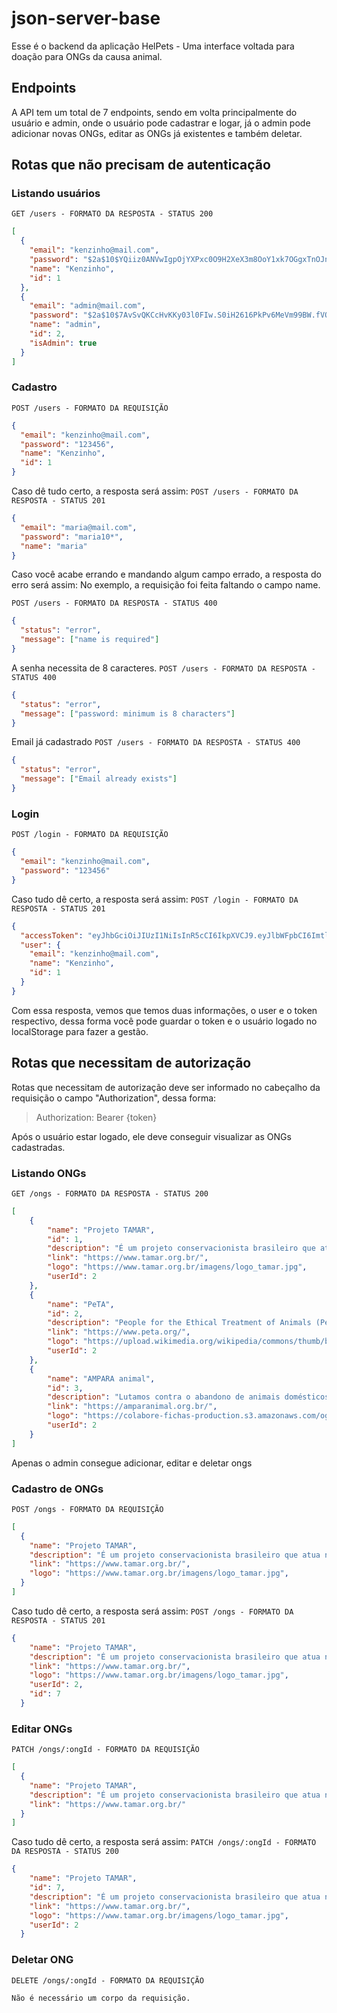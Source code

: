 # json-server-base

Esse é o backend da aplicação HelPets - Uma interface voltada para doação para ONGs da causa animal.

## Endpoints

A API tem um total de 7 endpoints, sendo em volta principalmente do usuário e admin, onde o usuário pode cadastrar e logar, já o admin pode adicionar novas ONGs, editar as ONGs já existentes e também deletar.

## Rotas que não precisam de autenticação

### Listando usuários

`GET /users - FORMATO DA RESPOSTA - STATUS 200`
```json
[
  {
    "email": "kenzinho@mail.com",
    "password": "$2a$10$YQiiz0ANVwIgpOjYXPxc0O9H2XeX3m8OoY1xk7OGgxTnOJnsZU7FO",
    "name": "Kenzinho",
    "id": 1
  },
  {
    "email": "admin@mail.com",
    "password": "$2a$10$7AvSvQKCcHvKKy03l0FIw.S0iH2616PkPv6MeVm99BW.fVOppk/r.",
    "name": "admin",
    "id": 2,
    "isAdmin": true
  }
]
```

### Cadastro

`POST /users - FORMATO DA REQUISIÇÃO`

```json
{
  "email": "kenzinho@mail.com",
  "password": "123456",
  "name": "Kenzinho",
  "id": 1
}
```

Caso dê tudo certo, a resposta será assim:
`POST /users - FORMATO DA RESPOSTA - STATUS 201`

```json
{
  "email": "maria@mail.com",
  "password": "maria10*",
  "name": "maria"
}
```

Caso você acabe errando e mandando algum campo errado, a resposta do erro será assim:
No exemplo, a requisição foi feita faltando o campo name.

`POST /users - FORMATO DA RESPOSTA - STATUS 400 `

```json
{
  "status": "error",
  "message": ["name is required"]
}
```

A senha necessita de 8 caracteres.
`POST /users - FORMATO DA RESPOSTA - STATUS 400`

```json
{
  "status": "error",
  "message": ["password: minimum is 8 characters"]
}
```

Email já cadastrado
`POST /users - FORMATO DA RESPOSTA - STATUS 400`

```json
{
  "status": "error",
  "message": ["Email already exists"]
}
```

### Login

`POST /login - FORMATO DA REQUISIÇÃO`

```json
{
  "email": "kenzinho@mail.com",
  "password": "123456"
}
```

Caso tudo dê certo, a resposta será assim:
`POST /login - FORMATO DA RESPOSTA - STATUS 201`

```json
{
  "accessToken": "eyJhbGciOiJIUzI1NiIsInR5cCI6IkpXVCJ9.eyJlbWFpbCI6ImtlbnppbmhvQG1haWwuY29tIiwiaWF0IjoxNjgyNTQ0NzYwLCJleHAiOjE2ODI1NDgzNjAsInN1YiI6IjEifQ.6s9HJpiHPhxrJ7dIJeukxhgfmo73EaPF0LXXE7HD5dY",
  "user": {
    "email": "kenzinho@mail.com",
    "name": "Kenzinho",
    "id": 1
  }
}
```

Com essa resposta, vemos que temos duas informações, o user e o token respectivo, dessa forma você pode guardar o token e o usuário logado no localStorage para fazer a gestão.

## Rotas que necessitam de autorização

Rotas que necessitam de autorização deve ser informado no cabeçalho da requisição o campo "Authorization", dessa forma:

> Authorization: Bearer {token}

Após o usuário estar logado, ele deve conseguir visualizar as ONGs cadastradas.

### Listando ONGs

`GET /ongs - FORMATO DA RESPOSTA - STATUS 200`

```json
[
	{
		"name": "Projeto TAMAR",
		"id": 1,
		"description": "É um projeto conservacionista brasileiro que atua na preservação das tartarugas-marinhas ameaçadas de extinção. É uma entidade de direito privado, sem fins lucrativos e fica sediado na Praia do Forte, no município de Mata de São João, no interior do estado da Bahia.",
		"link": "https://www.tamar.org.br/",
		"logo": "https://www.tamar.org.br/imagens/logo_tamar.jpg",
		"userId": 2
	},
	{
		"name": "PeTA",
		"id": 2,
		"description": "People for the Ethical Treatment of Animals (PeTA), em português: Pessoas pelo Tratamento Ético dos Animais, é uma organização não governamental de ambiente (ONGA) fundada em 1980, a qual já conta com mais de 2 milhões de membros e se dedica aos direitos animais, tendo como lema: 'Animais não são nossos para comer, vestir, usar em experiências ou para entretenimento' .",
		"link": "https://www.peta.org/",
		"logo": "https://upload.wikimedia.org/wikipedia/commons/thumb/b/be/Peta_logo.svg/250px-Peta_logo.svg.png",
		"userId": 2
	},
	{
		"name": "AMPARA animal",
		"id": 3,
		"description": "Lutamos contra o abandono de animais domésticos e a negligência com os animais silvestres da nossa fauna. Não medimos esforços para amparar e dar suporte onde for necessário. Seja com suprimentos, tratamentos, campanhas de conscientização, ou até ir mata adentro para salvar vidas.",
		"link": "https://amparanimal.org.br/",
		"logo": "https://colabore-fichas-production.s3.amazonaws.com/og_image/1188/images/1249/og_image/main_AMPARAPrancheta_8_c%C3%B3pia_9_3x.png",
		"userId": 2
	}
]
```

Apenas o admin consegue adicionar, editar e deletar ongs

### Cadastro de ONGs

`POST /ongs - FORMATO DA REQUISIÇÃO`

```json
[
  {
    "name": "Projeto TAMAR",
    "description": "É um projeto conservacionista brasileiro que atua na preservação das tartarugas-marinhas ameaçadas de extinção. É uma entidade de direito privado, sem fins lucrativos e fica sediado na Praia do Forte, no município de Mata de São João, no interior do estado da Bahia.",
    "link": "https://www.tamar.org.br/",
    "logo": "https://www.tamar.org.br/imagens/logo_tamar.jpg",
  }
]
```

Caso tudo dê certo, a resposta será assim:
`POST /ongs - FORMATO DA RESPOSTA - STATUS 201`

```json
{
    "name": "Projeto TAMAR",
    "description": "É um projeto conservacionista brasileiro que atua na preservação das tartarugas-marinhas ameaçadas de extinção. É uma entidade de direito privado, sem fins lucrativos e fica sediado na Praia do Forte, no município de Mata de São João, no interior do estado da Bahia.",
    "link": "https://www.tamar.org.br/",
    "logo": "https://www.tamar.org.br/imagens/logo_tamar.jpg",
    "userId": 2,
    "id": 7
  }
```

### Editar ONGs

`PATCH /ongs/:ongId - FORMATO DA REQUISIÇÃO`

```json
[
  {
    "name": "Projeto TAMAR",
    "description": "É um projeto conservacionista brasileiro que atua na preservação das tartarugas-marinhas ameaçadas de extinção. É uma entidade de direito privado, sem fins lucrativos e fica sediado na Praia do Forte, no município de Mata de São João, no interior do estado da Bahia.",
    "link": "https://www.tamar.org.br/"
  }
]
```
Caso tudo dê certo, a resposta será assim:
`PATCH /ongs/:ongId - FORMATO DA RESPOSTA - STATUS 200`

```json
{
    "name": "Projeto TAMAR",
    "id": 7,
    "description": "É um projeto conservacionista brasileiro que atua na preservação das tartarugas-marinhas ameaçadas de extinção. É uma entidade de direito privado, sem fins lucrativos e fica sediado na Praia do Forte, no município de Mata de São João, no interior do estado da Bahia.",
    "link": "https://www.tamar.org.br/",
    "logo": "https://www.tamar.org.br/imagens/logo_tamar.jpg",
    "userId": 2
  }
```

### Deletar ONG

`DELETE /ongs/:ongId - FORMATO DA REQUISIÇÃO`

```
Não é necessário um corpo da requisição.
```
